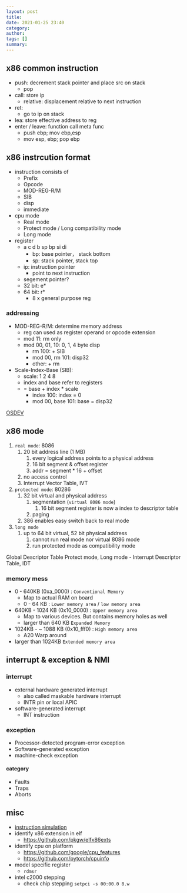 ```yaml
---
layout: post
title:
date: 2021-01-25 23:40
category:
author:
tags: []
summary:
---
```


## x86 common instruction

- push: decrement stack pointer and place src on stack
  - pop
- call: store ip
  - relative: displacement relative to next instruction
- ret:
  - go to ip on stack
- lea: store effective address to reg
- enter / leave: function call meta func
  - push ebp; mov ebp,esp
  - mov esp, ebp; pop ebp

## x86 instrcution format

- instruction consists of
  - Prefix
  - Opcode
  - MOD-REG-R/M
  - SIB
  - disp
  - immediate
- cpu mode
  - Real mode
  - Protect mode / Long compatibility mode
  - Long mode
- register
  - a c d b sp bp si di
    - bp: base pointer， stack bottom
    - sp: stack pointer, stack top
  - ip: instruction pointer
    - point to next instruction
  - segement pointer?
  - 32 bit: e\*
  - 64 bit: r\*
    - 8 x general purpose reg

### addressing

- MOD-REG-R/M: determine memory address
  - reg can used as register operand or opcode extension
  - mod 11: rm only
  - mod 00, 01, 10: 0, 1, 4 byte disp
    - rm 100: + SIB
    - mod 00, rm 101: disp32
    - other: + rm
- Scale-Index-Base (SIB):
  - scale: 1 2 4 8
  - index and base refer to registers
  - = base + index \* scale
    - index 100: index = 0
    - mod 00, base 101: base = disp32

[OSDEV](https://wiki.osdev.org/X86-64_Instruction_Encoding)

## x86 mode

1. `real mode`: 8086
   1. 20 bit address line (1 MB)
      1. every logical address points to a physical address
      2. 16 bit segment & offset register
      3. addr = segment \* 16 + offset
   2. no access control
   3. Interrupt Vector Table, IVT
2. `protected mode`: 80286
   1. 32 bit virtual and physical address
      1. segmentation (`virtual 8086 mode`)
         1. 16 bit segment register is now a index to descriptor table
      2. paging
   2. 386 enables easy switch back to real mode
3. `long mode`
   1. up to 64 bit virtual, 52 bit physical address
      1. cannot run real mode nor virtual 8086 mode
      2. run protected mode as compatibility mode

Global Descriptor Table
Protect mode, Long mode - Interrupt Descriptor Table, IDT

### memory mess

- 0 - 640KB (0xa_0000) : `Conventional Memory`
  - Map to actual RAM on board
  - 0 - 64 KB : `Lower memory area` / `low memory area`
- 640KB - 1024 KB (0x10_0000) : `Upper memory area`
  - Map to various devices. But contains memory holes as well
  - larger than 640 KB `Expanded Memory`
- 1024KB - ~ 1088 KB (0x10_fff0) : `High memory area`
  - A20 Warp around
- larger than 1024KB `Extended memory area`

## interrupt & exception & NMI

### interrupt

- external hardware generated interrupt
  - also called maskable hardware interrupt
  - INTR pin or local APIC
- software-generated interrupt
  - INT instruction

### exception

- Processor-detected program-error exception
- Software-generated exception
- machine-check exception

#### category

- Faults
- Traps
- Aborts

## misc

- [instruction simulation](https://software.intel.com/content/www/us/en/develop/articles/intel-software-development-emulator.html)
- identify x86 extension in elf
  - https://github.com/pkgw/elfx86exts
- identify cpu on platform
  - https://github.com/google/cpu_features
  - https://github.com/pytorch/cpuinfo
- model specific register
  - `rdmsr`
- intel c2000 stepping
  - check chip stepping `setpci -s 00:00.0 8.w`

